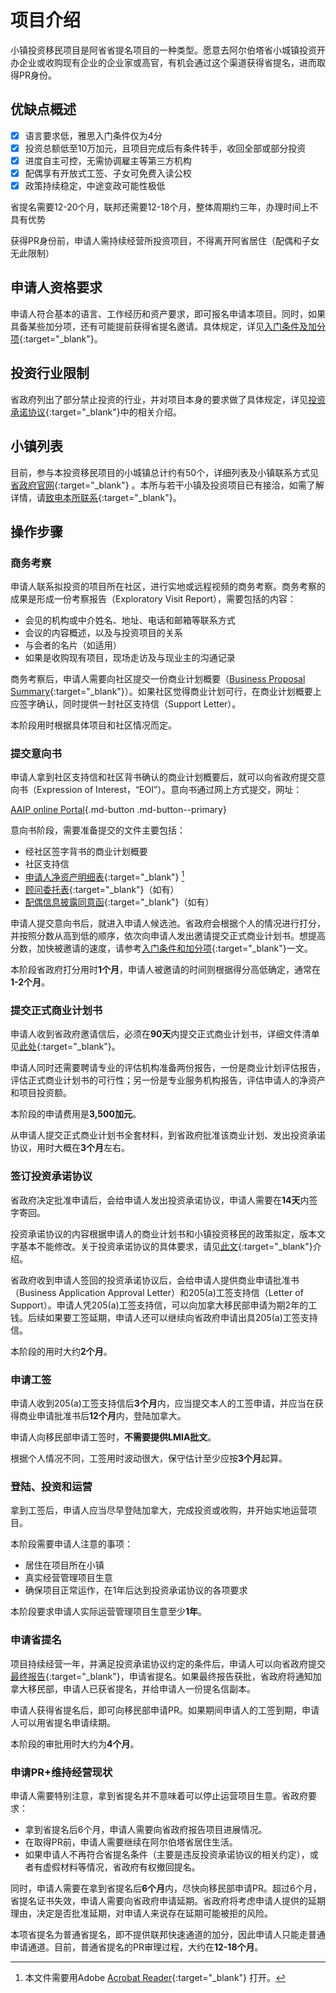# 项目介绍

小镇投资移民项目是阿省省提名项目的一种类型。愿意去阿尔伯塔省小城镇投资开办企业或收购现有企业的企业家或高官，有机会通过这个渠道获得省提名，进而取得PR身份。

## 优缺点概述

- [x] 语言要求低，雅思入门条件仅为4分
- [x] 投资总额低至10万加元，且项目完成后有条件转手，收回全部或部分投资
- [x] 进度自主可控，无需协调雇主等第三方机构
- [x] 配偶享有开放式工签、子女可免费入读公校
- [x] 政策持续稳定，中途变政可能性极低

<p class="custom-list"><i class="fa-solid fa-circle-xmark"></i> 省提名需要12-20个月，联邦还需要12-18个月，整体周期约三年，办理时间上不具有优势</p>

<p class="custom-list"><i class="fa-solid fa-circle-xmark"></i> 获得PR身份前，申请人需持续经营所投资项目，不得离开阿省居住（配偶和子女无此限制）</p>

## 申请人资格要求

申请人符合基本的语言、工作经历和资产要求，即可报名申请本项目。同时，如果具备某些加分项，还有可能提前获得省提名邀请。具体规定，详见[入门条件及加分项](/res/grid){:target="_blank"}。

## 投资行业限制

省政府列出了部分禁止投资的行业，并对项目本身的要求做了具体规定，详见[投资承诺协议](/res/bpa/#_9){:target="_blank"}中的相关介绍。

## 小镇列表

目前，参与本投资移民项目的小城镇总计约有50个，详细列表及小镇联系方式见[省政府官网](https://www.alberta.ca/aaip-rural-entrepreneur-stream-participating-communities){:target="_blank"} 。本所与若干小镇及投资项目已有接洽，如需了解详情，请[致电本所联系](https://www.jadesunriselaw.com/zh/contact){:target="_blank"}。


## 操作步骤

### 商务考察

申请人联系拟投资的项目所在社区，进行实地或远程视频的商务考察。商务考察的成果是形成一份考察报告（Exploratory Visit Report），需要包括的内容：

- 会见的机构或中介姓名、地址、电话和邮箱等联系方式
- 会议的内容概述，以及与投资项目的关系
- 与会者的名片（如适用）
- 如果是收购现有项目，现场走访及与现业主的沟通记录

商务考察后，申请人需要向社区提交一份商业计划概要（[Business Proposal Summary](https://drive.google.com/file/d/1eGFX2anVjAAOe4ItaZR0dAeaQnIf8fcg/view?usp=sharing){:target="_blank"}）。如果社区觉得商业计划可行，在商业计划概要上应签字确认，同时提供一封社区支持信（Support Letter）。

本阶段用时根据具体项目和社区情况而定。

### 提交意向书

申请人拿到社区支持信和社区背书确认的商业计划概要后，就可以向省政府提交意向书（Expression of Interest，“EOI”）。意向书通过网上方式提交，网址：

[AAIP online Portal](https://www.alberta.ca/aaip-rural-entrepreneur-stream-how-to-apply#:~:text=the%20AAIP%20portal-,AAIP%20online%20portal,-Before%20entering%20your){.md-button .md-button--primary} 

意向书阶段，需要准备提交的文件主要包括：

- 经社区签字背书的商业计划概要
- 社区支持信
- [申请人净资产明细表](https://drive.google.com/file/d/1l_v8YKsS3kxzVS9Tu7Gki4ZDJZhcIvrm/view?usp=sharing){:target="_blank"} [^1]
- [顾问委托表](https://drive.google.com/file/d/1Ybr8pvU5mnpMXYkHCsFjq7YD9tkjxyvT/view?usp=sharing){:target="_blank"}（如有）
- [配偶信息披露同意函](https://drive.google.com/file/d/14aP4Ytzr6M4SK8Ukk6FHc3PHVlvRlxON/view?usp=sharing){:target="_blank"}（如有）

[^1]: 本文件需要用Adobe [Acrobat Reader](https://get.adobe.com/reader/){:target="_blank"} 打开。

申请人提交意向书后，就进入申请人候选池。省政府会根据个人的情况进行打分，并按照分数从高到低的顺序，依次向申请人发出邀请提交正式商业计划书。想提高分数，加快被邀请的速度，请参考[入门条件和加分项](/res/grid){:target="_blank"}一文。

本阶段省政府打分用时**1个月**，申请人被邀请的时间则根据得分高低确定，通常在**1-2个月**。

### 提交正式商业计划书

申请人收到省政府邀请信后，必须在**90天**内提交正式商业计划书，详细文件清单见[此处](https://drive.google.com/file/d/1v8PTuNh8ukKjOunXkHi0sVA4nngdfOMA/view?usp=sharing){:target="_blank"}。

申请人同时还需要聘请专业的评估机构准备两份报告，一份是商业计划评估报告，评估正式商业计划书的可行性；另一份是专业服务机构报告，评估申请人的净资产和项目投资额。

本阶段的申请费用是**3,500加元**。

从申请人提交正式商业计划书全套材料，到省政府批准该商业计划、发出投资承诺协议，用时大概在**3个月**左右。

### 签订投资承诺协议

省政府决定批准申请后，会给申请人发出投资承诺协议，申请人需要在**14天**内签字寄回。

投资承诺协议的内容根据申请人的商业计划书和小镇投资移民的政策拟定，版本文字基本不能修改。关于投资承诺协议的具体要求，请见[此文](/res/bpa){:target="_blank"}介绍。

省政府收到申请人签回的投资承诺协议后，会给申请人提供商业申请批准书（Business Application Approval Letter）和205(a)工签支持信（Letter of Support）。申请人凭205(a)工签支持信，可以向加拿大移民部申请为期2年的工钱。后续如果要工签延期，申请人还可以继续向省政府申请出具205(a)工签支持信。

本阶段的用时大约**2个月**。

### 申请工签

申请人收到205(a)工签支持信后**3个月**内，应当提交本人的工签申请，并应当在获得商业申请批准书后**12个月**内，登陆加拿大。

申请人向移民部申请工签时，**不需要提供LMIA批文**。

根据个人情况不同，工签用时波动很大，保守估计至少应按**3个月**起算。

### 登陆、投资和运营

拿到工签后，申请人应当尽早登陆加拿大，完成投资或收购，并开始实地运营项目。

本阶段需要申请人注意的事项：

- 居住在项目所在小镇
- 真实经营管理项目生意
- 确保项目正常运作，在1年后达到投资承诺协议的各项要求

本阶段要求申请人实际运营管理项目生意至少**1年**。

### 申请省提名

项目持续经营一年，并满足投资承诺协议约定的条件后，申请人可以向省政府提交[最终报告](https://drive.google.com/file/d/1s0BBTVnCrV-_9teFrZldOCoqq5GLs9Iz/view?usp=sharing){:target="_blank"}，申请省提名。如果最终报告获批，省政府将通知加拿大移民部，申请人已获省提名，并给申请人一份提名信副本。

申请人获得省提名后，即可向移民部申请PR。如果期间申请人的工签到期，申请人可以用省提名申请续期。

本阶段的审批用时大约为**4个月**。

### 申请PR+维持经营现状

申请人需要特别注意，拿到省提名并不意味着可以停止运营项目生意。省政府要求：

- 拿到省提名后6个月，申请人需要向省政府报告项目进展情况。
- 在取得PR前，申请人需要继续在阿尔伯塔省居住生活。
- 如果申请人不再符合省提名条件（主要是违反投资承诺协议的相关约定），或者有虚假材料等情况，省政府有权撤回提名。

同时，申请人需要在拿到省提名后**6个月**内，尽快向移民部申请PR。超过6个月，省提名证书失效，申请人需要向省政府申请延期。省政府将考虑申请人提供的延期理由，决定是否批准延期，对申请人来说存在延期可能被拒的风险。

本项省提名为普通省提名，即不提供联邦快速通道的加分，因此申请人只能走普通申请通道。目前，普通省提名的PR审理过程，大约在**12-18个月**。



